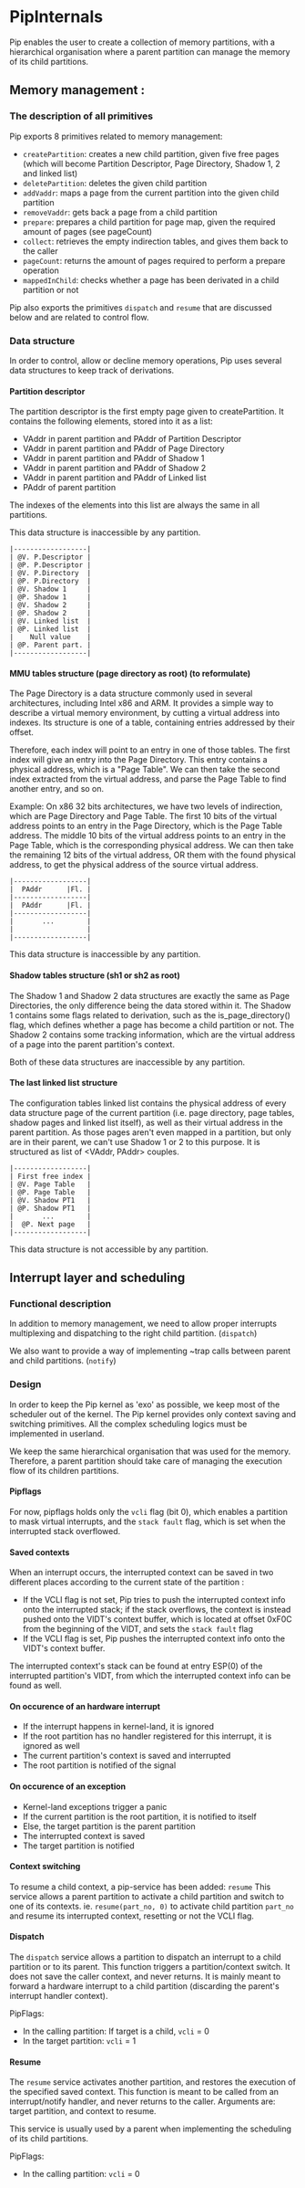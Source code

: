 # PipInternals

Pip enables the user to create a collection of memory partitions, with a
hierarchical organisation where a parent partition can manage the memory
of its child partitions.

## Memory management :
### The description of all primitives
Pip exports 8 primitives related to memory management:

* `createPartition`: creates a new child partition, given five free pages (which will become Partition Descriptor, Page Directory, Shadow 1, 2 and linked list)
* `deletePartition`: deletes the given child partition
* `addVaddr`: maps a page from the current partition into the given child partition
* `removeVaddr`: gets back a page from a child partition
* `prepare`: prepares a child partition for page map, given the required amount of pages (see pageCount)
* `collect`: retrieves the empty indirection tables, and gives them back to the caller
* `pageCount`: returns the amount of pages required to perform a prepare operation
* `mappedInChild`: checks whether a page has been derivated in a child partition or not

Pip also exports the primitives `dispatch` and `resume` that are discussed below and are related to control flow.

### Data structure 
In order to control, allow or decline memory operations, Pip uses several data structures to keep track of derivations.

#### Partition descriptor
The partition descriptor is the first empty page given to createPartition. It contains the following elements, stored into it as a list:

* VAddr in parent partition and PAddr of Partition Descriptor
* VAddr in parent partition and PAddr of Page Directory
* VAddr in parent partition and PAddr of Shadow 1
* VAddr in parent partition and PAddr of Shadow 2
* VAddr in parent partition and PAddr of Linked list
* PAddr of parent partition

The indexes of the elements into this list are always the same in all partitions.

This data structure is inaccessible by any partition.

    |------------------|
    | @V. P.Descriptor |
    | @P. P.Descriptor |
    | @V. P.Directory  |
    | @P. P.Directory  |
    | @V. Shadow 1     |
    | @P. Shadow 1     |
    | @V. Shadow 2     |
    | @P. Shadow 2     |
    | @V. Linked list  |
    | @P. Linked list  |
    |    Null value    |
    | @P. Parent part. |
    |------------------|

#### MMU tables structure (page directory as root) (to reformulate)
The Page Directory is a data structure commonly used in several architectures, including Intel x86 and ARM.
It provides a simple way to describe a virtual memory environment, by cutting a virtual address into indexes.
Its structure is one of a table, containing entries addressed by their offset.

Therefore, each index will point to an entry in one of those tables. The first index will give an entry into the Page Directory.
This entry contains a physical address, which is a "Page Table". We can then take the second index extracted from the virtual address,
and parse the Page Table to find another entry, and so on. 

Example: On x86 32 bits architectures, we have two levels of indirection, which are Page Directory and Page Table.
The first 10 bits of the virtual address points to an entry in the Page Directory, which is the Page Table address.
The middle 10 bits of the virtual address points to an entry in the Page Table, which is the corresponding physical address.
We can then take the remaining 12 bits of the virtual address, OR them with the found physical address, to get the physical address of the source virtual address.

    |------------------|
    |  PAddr      |Fl. |
    |------------------|      
    |  PAddr      |Fl. |      
    |------------------|
    |       ...        |
    |                  |
    |------------------|

This data structure is inaccessible by any partition.

#### Shadow tables structure (sh1 or sh2 as root)
The Shadow 1 and Shadow 2 data structures are exactly the same as Page Directories, the only difference being the data stored within it.
The Shadow 1 contains some flags related to derivation, such as the is_page_directory() flag, which defines whether a page has become a child partition or not.
The Shadow 2 contains some tracking information, which are the virtual address of a page into the parent partition's context.

Both of these data structures are inaccessible by any partition.

#### The last linked list structure
The configuration tables linked list contains the physical address of every data structure page of the current partition (i.e. page directory, page tables, shadow pages and linked list itself), as well as their virtual address in the parent partition. As those pages aren't even mapped in a partition, but only are in their parent, we can't use Shadow 1 or 2 to this purpose. It is structured as list of <VAddr, PAddr> couples.

    |------------------|
    | First free index |
    | @V. Page Table   |
    | @P. Page Table   |
    | @V. Shadow PT1   |
    | @P. Shadow PT1   |
    |       ...        |
    |  @P. Next page   |
    |------------------|

This data structure is not accessible by any partition.

## Interrupt layer and scheduling
### Functional description
In addition to memory management, we need to allow proper interrupts
multiplexing and dispatching to the right child partition. (`dispatch`)

We also want to provide a way of implementing ~trap calls between parent and
child partitions. (`notify`)

### Design 
In order to keep the Pip kernel as 'exo' as possible, we keep most of the
scheduler out of the kernel. The Pip kernel provides only context saving and
switching primitives. All the complex scheduling logics must be implemented
in userland.

We keep the same hierarchical organisation that was used for the memory. 
Therefore, a parent partition should take care of managing the execution
flow of its children partitions.

#### Pipflags
For now, pipflags holds only the `vcli` flag (bit 0), which enables a partition to mask virtual interrupts, and the `stack fault` flag, which is set when the interrupted stack overflowed.

#### Saved contexts
When an interrupt occurs, the interrupted context can be saved in two different places according to the current state of the partition :
- If the VCLI flag is not set, Pip tries to push the interrupted context info onto the interrupted stack; if the stack overflows, the context is instead pushed onto the VIDT's context buffer, which is located at offset 0xF0C from the beginning of the VIDT, and sets the `stack fault` flag
- If the VCLI flag is set, Pip pushes the interrupted context info onto the VIDT's context buffer.

The interrupted context's stack can be found at entry ESP(0) of the interrupted partition's VIDT, from which the interrupted context info can be found as well.

#### On occurence of an hardware interrupt
- If the interrupt happens in kernel-land, it is ignored
- If the root partition has no handler registered for this interrupt, it is ignored as well
- The current partition's context is saved and interrupted
- The root partition is notified of the signal

#### On occurence of an exception
- Kernel-land exceptions trigger a panic
- If the current partition is the root partition, it is notified to itself
- Else, the target partition is the parent partition
- The interrupted context is saved
- The target partition is notified

#### Context switching
To resume a child context, a pip-service has been added: `resume`
This service allows a parent partition to activate a child partition and 
switch to one of its contexts.
ie. `resume(part_no, 0)` to activate child partition `part_no` and
	resume its interrupted context, resetting or not the VCLI flag.

#### Dispatch
The `dispatch` service allows a partition to dispatch an interrupt to a child partition or to its parent.
This function triggers a partition/context switch. It does not save the caller context, and never returns.
It is mainly meant to forward a hardware interrupt to a child partition (discarding the parent's interrupt
handler context).

PipFlags:

- In the calling partition: If target is a child, `vcli` = 0
- In the target partition:  `vcli` = 1

#### Resume
The `resume` service activates another partition, and restores the execution of the specified saved context.
This function is meant to be called from an interrupt/notify handler, and never returns to the caller.
Arguments are: target partition, and context to resume.

This service is usually used by a parent when implementing the scheduling of its child partitions. 

PipFlags:

- In the calling partition: `vcli` = 0

